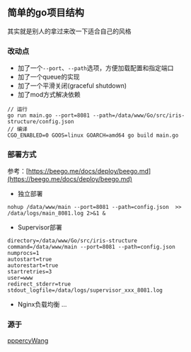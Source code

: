 ## 简单的go项目结构
其实就是别人的拿过来改一下适合自己的风格

### 改动点
* 加了一个`--port`、`--path`选项，方便加载配置和指定端口
* 加了一个queue的实现
* 加了一个平滑关闭(graceful shutdown)
* 加了mod方式解决依赖

```
// 运行
go run main.go --port=8081 --path=/data/www/Go/src/iris-structure/config.json
// 编译
CGO_ENABLED=0 GOOS=linux GOARCH=amd64 go build main.go
```

### 部署方式

参考：[https://beego.me/docs/deploy/beego.md](https://beego.me/docs/deploy/beego.md)

* 独立部署

``
nohup /data/www/main --port=8081 --path=config.json  >> /data/logs/main_8081.log 2>&1 &
``

* Supervisor部署

```
directory=/data/www/Go/src/iris-structure
command=/data/www/main --port=8081 --path=config.json
numprocs=1
autostart=true
autorestart=true
startretries=3
user=www
redirect_stderr=true
stdout_logfile=/data/logs/supervisor_xxx_8081.log
```

* Nginx负载均衡
...

### 源于
[pppercyWang](https://github.com/pppercyWang/iris-gorm-demo)